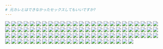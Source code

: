 ```yaml
---
# 元カレとはできなかったセックスしてもいいですか? 
---
```

![](https://gcore.jsdelivr.net/gh/ui123456ax/PicGo/Caricature/porn_ero/U03/comic/1.webp)
![](https://gcore.jsdelivr.net/gh/ui123456ax/PicGo/Caricature/porn_ero/U03/comic/2.webp)
![](https://gcore.jsdelivr.net/gh/ui123456ax/PicGo/Caricature/porn_ero/U03/comic/3.webp)
![](https://gcore.jsdelivr.net/gh/ui123456ax/PicGo/Caricature/porn_ero/U03/comic/4.webp)
![](https://gcore.jsdelivr.net/gh/ui123456ax/PicGo/Caricature/porn_ero/U03/comic/5.webp)
![](https://gcore.jsdelivr.net/gh/ui123456ax/PicGo/Caricature/porn_ero/U03/comic/6.webp)
![](https://gcore.jsdelivr.net/gh/ui123456ax/PicGo/Caricature/porn_ero/U03/comic/7.webp)
![](https://gcore.jsdelivr.net/gh/ui123456ax/PicGo/Caricature/porn_ero/U03/comic/8.webp)
![](https://gcore.jsdelivr.net/gh/ui123456ax/PicGo/Caricature/porn_ero/U03/comic/9.webp)
![](https://gcore.jsdelivr.net/gh/ui123456ax/PicGo/Caricature/porn_ero/U03/comic/10.webp)
![](https://gcore.jsdelivr.net/gh/ui123456ax/PicGo/Caricature/porn_ero/U03/comic/11.webp)
![](https://gcore.jsdelivr.net/gh/ui123456ax/PicGo/Caricature/porn_ero/U03/comic/12.webp)
![](https://gcore.jsdelivr.net/gh/ui123456ax/PicGo/Caricature/porn_ero/U03/comic/13.webp)
![](https://gcore.jsdelivr.net/gh/ui123456ax/PicGo/Caricature/porn_ero/U03/comic/14.webp)
![](https://gcore.jsdelivr.net/gh/ui123456ax/PicGo/Caricature/porn_ero/U03/comic/15.webp)
![](https://gcore.jsdelivr.net/gh/ui123456ax/PicGo/Caricature/porn_ero/U03/comic/16.webp)
![](https://gcore.jsdelivr.net/gh/ui123456ax/PicGo/Caricature/porn_ero/U03/comic/17.webp)
![](https://gcore.jsdelivr.net/gh/ui123456ax/PicGo/Caricature/porn_ero/U03/comic/18.webp)
![](https://gcore.jsdelivr.net/gh/ui123456ax/PicGo/Caricature/porn_ero/U03/comic/19.webp)
![](https://gcore.jsdelivr.net/gh/ui123456ax/PicGo/Caricature/porn_ero/U03/comic/20.webp)
![](https://gcore.jsdelivr.net/gh/ui123456ax/PicGo/Caricature/porn_ero/U03/comic/21.webp)
![](https://gcore.jsdelivr.net/gh/ui123456ax/PicGo/Caricature/porn_ero/U03/comic/22.webp)
![](https://gcore.jsdelivr.net/gh/ui123456ax/PicGo/Caricature/porn_ero/U03/comic/23.webp)
![](https://gcore.jsdelivr.net/gh/ui123456ax/PicGo/Caricature/porn_ero/U03/comic/24.webp)
![](https://gcore.jsdelivr.net/gh/ui123456ax/PicGo/Caricature/porn_ero/U03/comic/25.webp)
![](https://gcore.jsdelivr.net/gh/ui123456ax/PicGo/Caricature/porn_ero/U03/comic/26.webp)
![](https://gcore.jsdelivr.net/gh/ui123456ax/PicGo/Caricature/porn_ero/U03/comic/27.webp)
![](https://gcore.jsdelivr.net/gh/ui123456ax/PicGo/Caricature/porn_ero/U03/comic/28.webp)
![](https://gcore.jsdelivr.net/gh/ui123456ax/PicGo/Caricature/porn_ero/U03/comic/29.webp)
![](https://gcore.jsdelivr.net/gh/ui123456ax/PicGo/Caricature/porn_ero/U03/comic/30.webp)
![](https://gcore.jsdelivr.net/gh/ui123456ax/PicGo/Caricature/porn_ero/U03/comic/31.webp)
![](https://gcore.jsdelivr.net/gh/ui123456ax/PicGo/Caricature/porn_ero/U03/comic/32.webp)
![](https://gcore.jsdelivr.net/gh/ui123456ax/PicGo/Caricature/porn_ero/U03/comic/33.webp)
![](https://gcore.jsdelivr.net/gh/ui123456ax/PicGo/Caricature/porn_ero/U03/comic/34.webp)
![](https://gcore.jsdelivr.net/gh/ui123456ax/PicGo/Caricature/porn_ero/U03/comic/35.webp)
![](https://gcore.jsdelivr.net/gh/ui123456ax/PicGo/Caricature/porn_ero/U03/comic/36.webp)
![](https://gcore.jsdelivr.net/gh/ui123456ax/PicGo/Caricature/porn_ero/U03/comic/37.webp)
![](https://gcore.jsdelivr.net/gh/ui123456ax/PicGo/Caricature/porn_ero/U03/comic/38.webp)
![](https://gcore.jsdelivr.net/gh/ui123456ax/PicGo/Caricature/porn_ero/U03/comic/39.webp)
![](https://gcore.jsdelivr.net/gh/ui123456ax/PicGo/Caricature/porn_ero/U03/comic/40.webp)
![](https://gcore.jsdelivr.net/gh/ui123456ax/PicGo/Caricature/porn_ero/U03/comic/41.webp)
![](https://gcore.jsdelivr.net/gh/ui123456ax/PicGo/Caricature/porn_ero/U03/comic/42.webp)
![](https://gcore.jsdelivr.net/gh/ui123456ax/PicGo/Caricature/porn_ero/U03/comic/43.webp)
![](https://gcore.jsdelivr.net/gh/ui123456ax/PicGo/Caricature/porn_ero/U03/comic/44.webp)
![](https://gcore.jsdelivr.net/gh/ui123456ax/PicGo/Caricature/porn_ero/U03/comic/45.webp)
![](https://gcore.jsdelivr.net/gh/ui123456ax/PicGo/Caricature/porn_ero/U03/comic/46.webp)
![](https://gcore.jsdelivr.net/gh/ui123456ax/PicGo/Caricature/porn_ero/U03/comic/47.webp)
![](https://gcore.jsdelivr.net/gh/ui123456ax/PicGo/Caricature/porn_ero/U03/comic/48.webp)
![](https://gcore.jsdelivr.net/gh/ui123456ax/PicGo/Caricature/porn_ero/U03/comic/49.webp)
![](https://gcore.jsdelivr.net/gh/ui123456ax/PicGo/Caricature/porn_ero/U03/comic/50.webp)
![](https://gcore.jsdelivr.net/gh/ui123456ax/PicGo/Caricature/porn_ero/U03/comic/51.webp)
![](https://gcore.jsdelivr.net/gh/ui123456ax/PicGo/Caricature/porn_ero/U03/comic/52.webp)
![](https://gcore.jsdelivr.net/gh/ui123456ax/PicGo/Caricature/porn_ero/U03/comic/53.webp)
![](https://gcore.jsdelivr.net/gh/ui123456ax/PicGo/Caricature/porn_ero/U03/comic/54.webp)
![](https://gcore.jsdelivr.net/gh/ui123456ax/PicGo/Caricature/porn_ero/U03/comic/55.webp)
![](https://gcore.jsdelivr.net/gh/ui123456ax/PicGo/Caricature/porn_ero/U03/comic/56.webp)
![](https://gcore.jsdelivr.net/gh/ui123456ax/PicGo/Caricature/porn_ero/U03/comic/57.webp)
![](https://gcore.jsdelivr.net/gh/ui123456ax/PicGo/Caricature/porn_ero/U03/comic/58.webp)
![](https://gcore.jsdelivr.net/gh/ui123456ax/PicGo/Caricature/porn_ero/U03/comic/59.webp)
![](https://gcore.jsdelivr.net/gh/ui123456ax/PicGo/Caricature/porn_ero/U03/comic/60.webp)
![](https://gcore.jsdelivr.net/gh/ui123456ax/PicGo/Caricature/porn_ero/U03/comic/61.webp)
![](https://gcore.jsdelivr.net/gh/ui123456ax/PicGo/Caricature/porn_ero/U03/comic/62.webp)
![](https://gcore.jsdelivr.net/gh/ui123456ax/PicGo/Caricature/porn_ero/U03/comic/63.webp)
![](https://gcore.jsdelivr.net/gh/ui123456ax/PicGo/Caricature/porn_ero/U03/comic/64.webp)
![](https://gcore.jsdelivr.net/gh/ui123456ax/PicGo/Caricature/porn_ero/U03/comic/65.webp)
![](https://gcore.jsdelivr.net/gh/ui123456ax/PicGo/Caricature/porn_ero/U03/comic/66.webp)
![](https://gcore.jsdelivr.net/gh/ui123456ax/PicGo/Caricature/porn_ero/U03/comic/67.webp)
![](https://gcore.jsdelivr.net/gh/ui123456ax/PicGo/Caricature/porn_ero/U03/comic/68.webp)
![](https://gcore.jsdelivr.net/gh/ui123456ax/PicGo/Caricature/porn_ero/U03/comic/69.webp)
![](https://gcore.jsdelivr.net/gh/ui123456ax/PicGo/Caricature/porn_ero/U03/comic/70.webp)
![](https://gcore.jsdelivr.net/gh/ui123456ax/PicGo/Caricature/porn_ero/U03/comic/71.webp)
![](https://gcore.jsdelivr.net/gh/ui123456ax/PicGo/Caricature/porn_ero/U03/comic/72.webp)
![](https://gcore.jsdelivr.net/gh/ui123456ax/PicGo/Caricature/porn_ero/U03/comic/73.webp)
![](https://gcore.jsdelivr.net/gh/ui123456ax/PicGo/Caricature/porn_ero/U03/comic/74.webp)
![](https://gcore.jsdelivr.net/gh/ui123456ax/PicGo/Caricature/porn_ero/U03/comic/75.webp)
![](https://gcore.jsdelivr.net/gh/ui123456ax/PicGo/Caricature/porn_ero/U03/comic/76.webp)
![](https://gcore.jsdelivr.net/gh/ui123456ax/PicGo/Caricature/porn_ero/U03/comic/77.webp)
![](https://gcore.jsdelivr.net/gh/ui123456ax/PicGo/Caricature/porn_ero/U03/comic/78.webp)
![](https://gcore.jsdelivr.net/gh/ui123456ax/PicGo/Caricature/porn_ero/U03/comic/79.webp)
![](https://gcore.jsdelivr.net/gh/ui123456ax/PicGo/Caricature/porn_ero/U03/comic/80.webp)
![](https://gcore.jsdelivr.net/gh/ui123456ax/PicGo/Caricature/porn_ero/U03/comic/81.webp)
![](https://gcore.jsdelivr.net/gh/ui123456ax/PicGo/Caricature/porn_ero/U03/comic/82.webp)
![](https://gcore.jsdelivr.net/gh/ui123456ax/PicGo/Caricature/porn_ero/U03/comic/83.webp)
![](https://gcore.jsdelivr.net/gh/ui123456ax/PicGo/Caricature/porn_ero/U03/comic/84.webp)
![](https://gcore.jsdelivr.net/gh/ui123456ax/PicGo/Caricature/porn_ero/U03/comic/85.webp)
![](https://gcore.jsdelivr.net/gh/ui123456ax/PicGo/Caricature/porn_ero/U03/comic/86.webp)
![](https://gcore.jsdelivr.net/gh/ui123456ax/PicGo/Caricature/porn_ero/U03/comic/87.webp)
![](https://gcore.jsdelivr.net/gh/ui123456ax/PicGo/Caricature/porn_ero/U03/comic/88.webp)
![](https://gcore.jsdelivr.net/gh/ui123456ax/PicGo/Caricature/porn_ero/U03/comic/89.webp)
![](https://gcore.jsdelivr.net/gh/ui123456ax/PicGo/Caricature/porn_ero/U03/comic/90.webp)
![](https://gcore.jsdelivr.net/gh/ui123456ax/PicGo/Caricature/porn_ero/U03/comic/91.webp)
![](https://gcore.jsdelivr.net/gh/ui123456ax/PicGo/Caricature/porn_ero/U03/comic/92.webp)
![](https://gcore.jsdelivr.net/gh/ui123456ax/PicGo/Caricature/porn_ero/U03/comic/93.webp)
![](https://gcore.jsdelivr.net/gh/ui123456ax/PicGo/Caricature/porn_ero/U03/comic/94.webp)
![](https://gcore.jsdelivr.net/gh/ui123456ax/PicGo/Caricature/porn_ero/U03/comic/95.webp)
![](https://gcore.jsdelivr.net/gh/ui123456ax/PicGo/Caricature/porn_ero/U03/comic/96.webp)